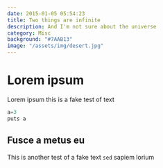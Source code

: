 ```yaml
---
date: 2015-01-05 05:54:23
title: Two things are infinite
description: And I'm not sure about the universe
category: Misc
background: "#7AAB13"
image: "/assets/img/desert.jpg"
---
```


# Lorem ipsum

Lorem ipsum this is a fake test of text

```javascript
a=3
puts a
```

## Fusce a metus eu

This is another test of a fake text `sed` sapiem lorium